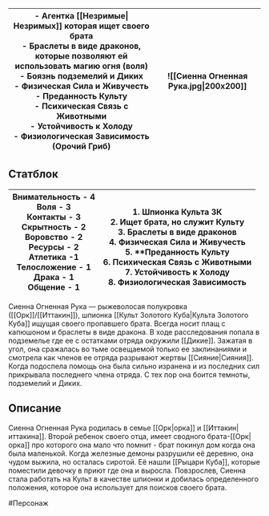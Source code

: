
| - Агентка [[Незримые\|Незримых]] которая ищет своего брата<br>- Браслеты в виде драконов, которые позволяют ей использовать магию огня (воля)<br>- Боязнь подземелий и Диких<br>- **Физическая Сила и Живучесть**<br>- **Преданность Культу**<br>- **Психическая Связь с Животными**<br>- **Устойчивость к Холоду**<br>- **Физиологическая Зависимость (Орочий Гриб)** | ![[Сиенна Огненная Рука.jpg\|200x200]] |
| ---------------------------------------------------------------------------------------------------------------------------------------------------------------------------------------------------------------------------------------------------------------------------------------------------------------------------------------------------------------------- | -------------------------------------- |

## Статблок

| Внимательность - 4  <br>Воля - 3<br>Контакты - 3<br>Скрытность - 2<br>Воровство - 2<br>Ресурсы - 2<br>Атлетика -1<br>Телосложение - 1<br>Драка - 1<br>Общение - 1 | <br>1. Шпионка Культа ЗК<br>2. Ищет брата, но служит Культу<br>3. Браслеты в виде драконов<br>4. **Физическая Сила и Живучесть**<br>5. **Преданность Культу<br>6. **Психическая Связь с Животными**<br>7. **Устойчивость к Холоду**<br>8. **Физиологическая Зависимость** |
| ----------------------------------------------------------------------------------------------------------------------------------------------------------------- | ------------------------------------------------------------------------------------------------------------------------------------------------------------------------------------------------------------------------------------------------------------------------- |

Сиенна Огненная Рука — рыжеволосая полукровка ([[Орк]]/[[Иттакин]]), шпионка [[Культ Золотого Куба|Культа Золотого Куба]] ищущая своего пропавшего брата.
Всегда носит плащ с капюшоном и браслеты в виде дракона.
В ходе расследования попала в подземелье где ее с остатками отряда окружили [[Дикие]]. 
Зажатая в угол, она сражалась во тьме освещаемой только ее заклинаниями и смотрела как членов ее отряда разрывают жертвы [[Сияние|Сияния]]. Когда подоспела помощь она была сильно изранена и из последних сил прикрывала последнего члена отряда. С тех пор она боится темноты, подземелий и Диких.

## Описание
Сиенна Огненная Рука родилась в семье [[Орк|орка]] и [[Иттакин|иттакина]]. Второй ребенок своего отца, имеет сводного брата-[[Орк|орка]] про которого она мало что помнит - брат покинул дом когда она была маленькой. Когда железные демоны разрушили её деревню, она чудом выжила, но осталась сиротой. Её нашли [[Рыцари Куба]], которые поместили девочку в приют где она и выросла. Повзрослев, Сиенна стала работать на Культ в качестве шпионки и добилась определенного положения, которое она использует для поисков своего брата.


#Персонаж